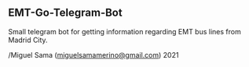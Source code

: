 ## EMT-Go-Telegram-Bot
Small telegram bot for getting information regarding EMT bus lines from Madrid City.  

/Miguel Sama (miguelsamamerino@gmail.com) 2021